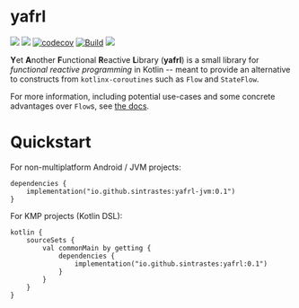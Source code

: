 # yafrl

![](https://img.shields.io/badge/version-0.1-purple)
![](https://img.shields.io/badge/kotlin-2.1.10-blue)
[![codecov](https://codecov.io/github/Sintrastes/ef3r/graph/badge.svg?token=2A1XMWGOSH)](https://codecov.io/github/Sintrastes/yafrl)
[![Build](https://github.com/Sintrastes/yafrl/actions/workflows/gradle.yml/badge.svg)](https://github.com/Sintrastes/yafrl/actions/workflows/gradle.yml)
[![](https://img.shields.io/badge/Documentation-2403fc)](https://sintrastes.github.io/yafrl/)

**Y**et **A**nother **F**unctional **R**eactive **L**ibrary (**yafrl**) is a small library for _functional reactive programming_ in Kotlin -- meant to provide an alternative
 to constructs from `kotlinx-coroutines` such as `Flow` and `StateFlow`.

For more information, including potential use-cases and some concrete advantages over `Flow`s, see [the docs](https://sintrastes.github.io/yafrl/).

# Quickstart

For non-multiplatform Android / JVM projects:

```
dependencies {
    implementation("io.github.sintrastes:yafrl-jvm:0.1")
}
```

For KMP projects (Kotlin DSL): 

```
kotlin {
    sourceSets {
        val commonMain by getting {
            dependencies {
                implementation("io.github.sintrastes:yafrl:0.1")
            }
        }
    }
}
```
